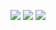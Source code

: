 ![](https://64.media.tumblr.com/de4c4f156e7d46e90e57aaf2190e6fa8/794d1ba06cddd4cf-88/s640x960/f59079e298b48160e53243ab076470831be1537c.pnj) 
![](https://64.media.tumblr.com/abe1fc28b107ca2ab25cebb8e1567b4d/70ff791ef37983f8-72/s640x960/8628ea27e0560755d8e595e9f7c9418a350e8afe.pnj)
![](https://64.media.tumblr.com/b930ed38177c3441ed890013e549cf61/f4b4e737ef52453e-fa/s640x960/9354a4421f8e03a95f0185b2841a796f5cd9dcfa.gifv)
